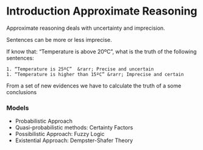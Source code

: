 # Introduction Approximate Reasoning

Approximate reasoning deals with uncertainty and imprecision.

Sentences can be more or less imprecise.

If know that: “Temperature is above 20ºC”, what is the truth of the following sentences: 

	1. “Temperature is 25ºC”  &rarr; Precise and uncertain 
	1. “Temperature is higher than 15ºC” &rarr; Imprecise and certain

From a set of new evidences we have to calculate the truth of a some conclusions

### Models

* Probabilistic Approach
* Quasi-probabilistic methods: Certainty Factors
* Possibilistic Approach: Fuzzy Logic
* Existential Approach: Dempster-Shafer Theory